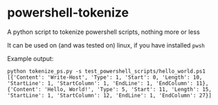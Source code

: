 # powershell-tokenize

A python script to tokenize powershell scripts, nothing more or less

It can be used on (and was tested on) linux, if you have installed `pwsh`

Example output:
```
python tokenize_ps.py -s test_powershell_scripts/hello_world.ps1
[{'Content': 'Write-Host', 'Type': 1, 'Start': 0, 'Length': 10, 'StartLine': 1, 'StartColumn': 1, 'EndLine': 1, 'EndColumn': 11}, {'Content': 'Hello, World!', 'Type': 5, 'Start': 11, 'Length': 15, 'StartLine': 1, 'StartColumn': 12, 'EndLine': 1, 'EndColumn': 27}]
```